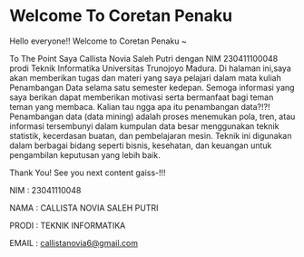 # Welcome To Coretan Penaku

Hello everyone!! Welcome to Coretan Penaku ~ 

To The Point Saya Callista Novia Saleh Putri dengan NIM 230411100048 prodi Teknik Informatika Universitas Trunojoyo Madura. Di halaman ini,saya akan memberikan tugas dan materi yang saya pelajari dalam mata kuliah Penambangan Data selama satu semester kedepan. Semoga informasi yang saya berikan dapat memberikan motivasi serta bermanfaat bagi teman teman yang membaca. Kalian tau ngga apa itu penambangan data?!?! Penambangan data (data mining) adalah proses menemukan pola, tren, atau informasi tersembunyi dalam kumpulan data besar menggunakan teknik statistik, kecerdasan buatan, dan pembelajaran mesin. Teknik ini digunakan dalam berbagai bidang seperti bisnis, kesehatan, dan keuangan untuk pengambilan keputusan yang lebih baik. 

Thank You! See you next content gaiss-!!!

NIM : 23041110048

NAMA : CALLISTA NOVIA SALEH PUTRI

PRODI : TEKNIK INFORMATIKA

EMAIL : callistanovia6@gmail.com

